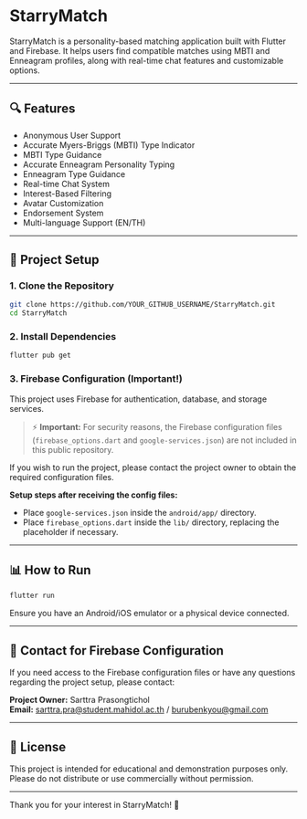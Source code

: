 # StarryMatch

StarryMatch is a personality-based matching application built with Flutter and Firebase. It helps users find compatible matches using MBTI and Enneagram profiles, along with real-time chat features and customizable options.

---

## 🔍 Features

- Anonymous User Support
- Accurate Myers-Briggs (MBTI) Type Indicator
- MBTI Type Guidance
- Accurate Enneagram Personality Typing
- Enneagram Type Guidance
- Real-time Chat System
- Interest-Based Filtering
- Avatar Customization
- Endorsement System
- Multi-language Support (EN/TH)

---

## 📁 Project Setup

### 1. Clone the Repository
```bash
git clone https://github.com/YOUR_GITHUB_USERNAME/StarryMatch.git
cd StarryMatch
```

### 2. Install Dependencies
```bash
flutter pub get
```

### 3. Firebase Configuration (Important!)

This project uses Firebase for authentication, database, and storage services.

> ⚡ **Important:** For security reasons, the Firebase configuration files (`firebase_options.dart` and `google-services.json`) are not included in this public repository.

If you wish to run the project, please contact the project owner to obtain the required configuration files.

**Setup steps after receiving the config files:**

- Place `google-services.json` inside the `android/app/` directory.
- Place `firebase_options.dart` inside the `lib/` directory, replacing the placeholder if necessary.

---

## 📊 How to Run
```bash
flutter run
```

Ensure you have an Android/iOS emulator or a physical device connected.

---

## 🔗 Contact for Firebase Configuration

If you need access to the Firebase configuration files or have any questions regarding the project setup, please contact:

**Project Owner:** Sarttra Prasongtichol  
**Email:** sarttra.pra@student.mahidol.ac.th / burubenkyou@gmail.com

---

## 💜 License

This project is intended for educational and demonstration purposes only.
Please do not distribute or use commercially without permission.

---

Thank you for your interest in StarryMatch! 🚀


